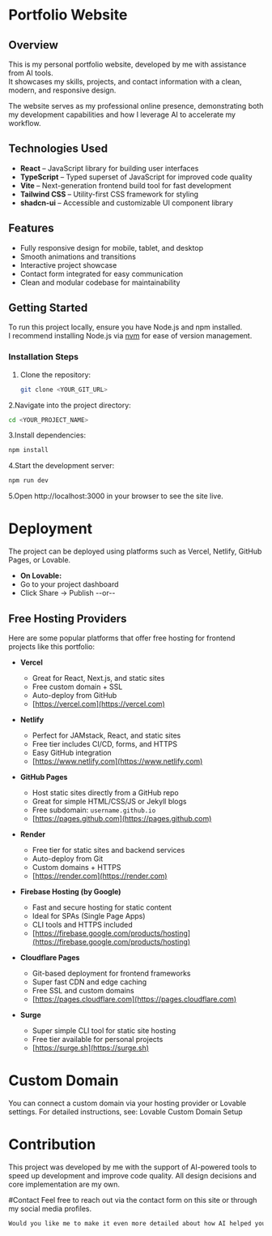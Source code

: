 # Portfolio Website

## Overview

This is my personal portfolio website, developed by me with assistance from AI tools.  
It showcases my skills, projects, and contact information with a clean, modern, and responsive design.

The website serves as my professional online presence, demonstrating both my development capabilities and how I leverage AI to accelerate my workflow.

## Technologies Used

- **React** – JavaScript library for building user interfaces  
- **TypeScript** – Typed superset of JavaScript for improved code quality  
- **Vite** – Next-generation frontend build tool for fast development  
- **Tailwind CSS** – Utility-first CSS framework for styling  
- **shadcn-ui** – Accessible and customizable UI component library  

## Features

- Fully responsive design for mobile, tablet, and desktop  
- Smooth animations and transitions  
- Interactive project showcase  
- Contact form integrated for easy communication  
- Clean and modular codebase for maintainability  

## Getting Started

To run this project locally, ensure you have Node.js and npm installed.  
I recommend installing Node.js via [nvm](https://github.com/nvm-sh/nvm#installing-and-updating) for ease of version management.

### Installation Steps

1. Clone the repository:

   ```bash
   git clone <YOUR_GIT_URL>
   ```
   
2.Navigate into the project directory:

 ```bash
cd <YOUR_PROJECT_NAME>
```


3.Install dependencies:

 ```bash
npm install
```



4.Start the development server:

 ```bash
npm run dev
 ```

5.Open http://localhost:3000 in your browser to see the site live.

# Deployment
The project can be deployed using platforms such as Vercel, Netlify, GitHub Pages, or Lovable.

- **On Lovable:**
- Go to your project dashboard
- Click Share → Publish --or--

## Free Hosting Providers

Here are some popular platforms that offer free hosting for frontend projects like this portfolio:

- **Vercel**  
  - Great for React, Next.js, and static sites  
  - Free custom domain + SSL  
  - Auto-deploy from GitHub  
  - [https://vercel.com](https://vercel.com)

- **Netlify**  
  - Perfect for JAMstack, React, and static sites  
  - Free tier includes CI/CD, forms, and HTTPS  
  - Easy GitHub integration  
  - [https://www.netlify.com](https://www.netlify.com)

- **GitHub Pages**  
  - Host static sites directly from a GitHub repo  
  - Great for simple HTML/CSS/JS or Jekyll blogs  
  - Free subdomain: `username.github.io`  
  - [https://pages.github.com](https://pages.github.com)

- **Render**  
  - Free tier for static sites and backend services  
  - Auto-deploy from Git  
  - Custom domains + HTTPS  
  - [https://render.com](https://render.com)

- **Firebase Hosting (by Google)**  
  - Fast and secure hosting for static content  
  - Ideal for SPAs (Single Page Apps)  
  - CLI tools and HTTPS included  
  - [https://firebase.google.com/products/hosting](https://firebase.google.com/products/hosting)

- **Cloudflare Pages**  
  - Git-based deployment for frontend frameworks  
  - Super fast CDN and edge caching  
  - Free SSL and custom domains  
  - [https://pages.cloudflare.com](https://pages.cloudflare.com)

- **Surge**  
  - Super simple CLI tool for static site hosting  
  - Free tier available for personal projects  
  - [https://surge.sh](https://surge.sh)



# Custom Domain
You can connect a custom domain via your hosting provider or Lovable settings.
For detailed instructions, see: Lovable Custom Domain Setup

# Contribution
This project was developed by me with the support of AI-powered tools to speed up development and improve code quality.
All design decisions and core implementation are my own.

#Contact
Feel free to reach out via the contact form on this site or through my social media profiles.

```bash
Would you like me to make it even more detailed about how AI helped you, or more casual/humble?
```
